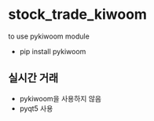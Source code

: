 # stock_trade_kiwoom

to use pykiwoom module

- pip install pykiwoom

## 실시간 거래
- pykiwoom을 사용하지 않음
- pyqt5 사용
